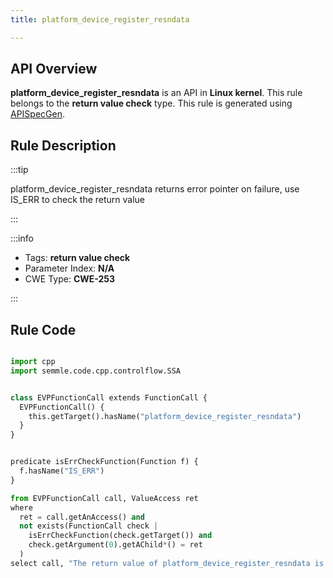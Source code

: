 ```yaml
---
title: platform_device_register_resndata

---
```



## API Overview
**platform_device_register_resndata** is an API in **Linux kernel**. This rule belongs to the **return value check** type. This rule is generated using [APISpecGen](../../tools/APISpecGen).
## Rule Description

:::tip

platform_device_register_resndata returns error pointer on failure, use IS_ERR to check the return value

:::

:::info

- Tags: **return value check**
- Parameter Index: **N/A**
- CWE Type: **CWE-253**

:::

## Rule Code
```python

import cpp
import semmle.code.cpp.controlflow.SSA


class EVPFunctionCall extends FunctionCall {
  EVPFunctionCall() {
    this.getTarget().hasName("platform_device_register_resndata")
  }
}


predicate isErrCheckFunction(Function f) {
  f.hasName("IS_ERR") 
}

from EVPFunctionCall call, ValueAccess ret
where
  ret = call.getAnAccess() and
  not exists(FunctionCall check |
    isErrCheckFunction(check.getTarget()) and
    check.getArgument(0).getAChild*() = ret
  )
select call, "The return value of platform_device_register_resndata is not checked with IS_ERR."
    
```